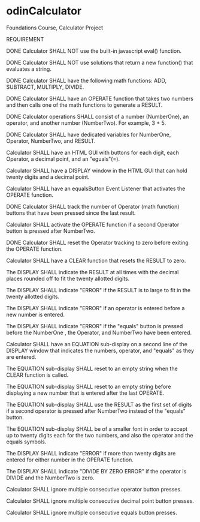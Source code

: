 # odinCalculator
Foundations Course, Calculator Project

REQUIREMENT

DONE        Calculator SHALL NOT use the built-in javascript eval() function.


DONE        Calculator SHALL NOT use solutions that return a new function() that evaluates a string.


DONE        Calculator SHALL have the following math functions: ADD, SUBTRACT, MULTIPLY, DIVIDE.


DONE        Calculator SHALL have an OPERATE function that takes two numbers and then calls one of the math functions to generate a RESULT.


DONE        Calculator operations SHALL consist of a number (NumberOne), an operator, and another number (NumberTwo). For example, 3 + 5. 


DONE        Calculator SHALL have dedicated variables for NumberOne, Operator, NumberTwo, and RESULT.  


Calculator SHALL have an HTML GUI with buttons for each digit, each Operator, a decimal point, and an "eguals"(=).


Calculator SHALL have a DISPLAY window in the HTML GUI that can hold twenty digits and a decimal point.


Calculator SHALL have an equalsButton Event Listener that activates the OPERATE function.


DONE        Calculator SHALL track the number of Operator (math function) buttons that have been pressed since the last result.


Calculator SHALL activate the OPERATE function if a second Operator button is pressed after NumberTwo.


DONE        Calculator SHALL reset the Operator tracking to zero before exiting the OPERATE function.


Calculator SHALL have a CLEAR function that resets the RESULT to zero.


The DISPLAY SHALL indicate the RESULT at all times with the decimal places rounded off to fit the twenty allotted digits.


The DISPLAY SHALL indicate "ERROR" if the RESULT is to large to fit in the twenty allotted digits.


The DISPLAY SHALL indicate "ERROR" if an operator is entered before a new number is entered.


The DISPLAY SHALL indicate "ERROR" if the "equals" button is pressed before the NumberOne , the Operator, and NumberTwo have been entered.


Calculator SHALL have an EQUATION sub-display on a second line of the DISPLAY window that indicates the numbers, operator, and "equals" as they are entered.


The EQUATION sub-display SHALL reset to an empty string when the CLEAR function is called.


The EQUATION sub-display SHALL reset to an empty string before displaying a new number that is entered after the last OPERATE.


The EQUATION sub-display SHALL use the RESULT as the first set of digits if a second operator is pressed after NumberTwo instead of the "equals" button.


The EQUATION sub-display SHALL be of a smaller font in order to accept up to twenty digits each for the two numbers, and also the operator and the equals symbols.


The DISPLAY SHALL indicate "ERROR" if more than twenty digits are entered for either number in the OPERATE function.


The DISPLAY SHALL indicate "DIVIDE BY ZERO ERROR" if the operator is DIVIDE and the NumberTwo is zero.


Calculator SHALL ignore multiple consecutive operator button presses.


Calculator SHALL ignore multiple consecutive decimal point button presses.


Calculator SHALL ignore multiple consecutive equals button presses.


